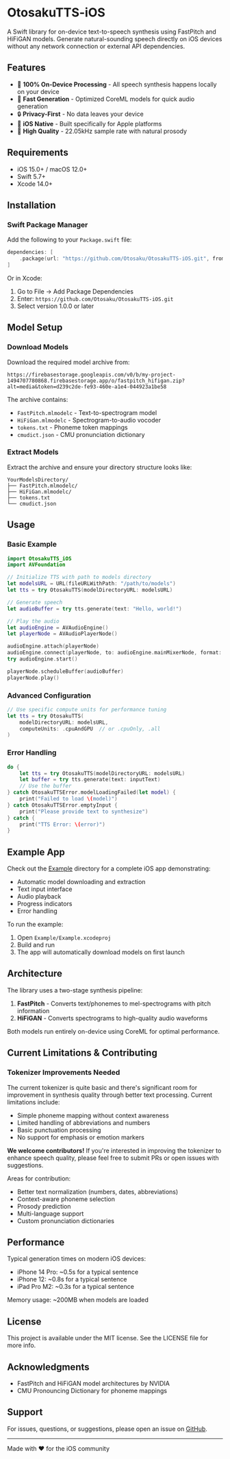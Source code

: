 # OtosakuTTS-iOS

A Swift library for on-device text-to-speech synthesis using FastPitch and HiFiGAN models. Generate natural-sounding speech directly on iOS devices without any network connection or external API dependencies.

## Features

- 🎯 **100% On-Device Processing** - All speech synthesis happens locally on your device
- 🚀 **Fast Generation** - Optimized CoreML models for quick audio generation
- 🔒 **Privacy-First** - No data leaves your device
- 📱 **iOS Native** - Built specifically for Apple platforms
- 🎵 **High Quality** - 22.05kHz sample rate with natural prosody

## Requirements

- iOS 15.0+ / macOS 12.0+
- Swift 5.7+
- Xcode 14.0+

## Installation

### Swift Package Manager

Add the following to your `Package.swift` file:

```swift
dependencies: [
    .package(url: "https://github.com/Otosaku/OtosakuTTS-iOS.git", from: "1.0.0")
]
```

Or in Xcode:
1. Go to File → Add Package Dependencies
2. Enter: `https://github.com/Otosaku/OtosakuTTS-iOS.git`
3. Select version 1.0.0 or later

## Model Setup

### Download Models

Download the required model archive from:
```
https://firebasestorage.googleapis.com/v0/b/my-project-1494707780868.firebasestorage.app/o/fastpitch_hifigan.zip?alt=media&token=d239c2de-fe93-460e-a1e4-044923a1be58
```

The archive contains:
- `FastPitch.mlmodelc` - Text-to-spectrogram model
- `HiFiGan.mlmodelc` - Spectrogram-to-audio vocoder
- `tokens.txt` - Phoneme token mappings
- `cmudict.json` - CMU pronunciation dictionary

### Extract Models

Extract the archive and ensure your directory structure looks like:
```
YourModelsDirectory/
├── FastPitch.mlmodelc/
├── HiFiGan.mlmodelc/
├── tokens.txt
└── cmudict.json
```

## Usage

### Basic Example

```swift
import OtosakuTTS_iOS
import AVFoundation

// Initialize TTS with path to models directory
let modelsURL = URL(fileURLWithPath: "/path/to/models")
let tts = try OtosakuTTS(modelDirectoryURL: modelsURL)

// Generate speech
let audioBuffer = try tts.generate(text: "Hello, world!")

// Play the audio
let audioEngine = AVAudioEngine()
let playerNode = AVAudioPlayerNode()

audioEngine.attach(playerNode)
audioEngine.connect(playerNode, to: audioEngine.mainMixerNode, format: audioBuffer.format)
try audioEngine.start()

playerNode.scheduleBuffer(audioBuffer)
playerNode.play()
```

### Advanced Configuration

```swift
// Use specific compute units for performance tuning
let tts = try OtosakuTTS(
    modelDirectoryURL: modelsURL,
    computeUnits: .cpuAndGPU  // or .cpuOnly, .all
)
```

### Error Handling

```swift
do {
    let tts = try OtosakuTTS(modelDirectoryURL: modelsURL)
    let buffer = try tts.generate(text: inputText)
    // Use the buffer
} catch OtosakuTTSError.modelLoadingFailed(let model) {
    print("Failed to load \(model)")
} catch OtosakuTTSError.emptyInput {
    print("Please provide text to synthesize")
} catch {
    print("TTS Error: \(error)")
}
```

## Example App

Check out the [Example](Example/) directory for a complete iOS app demonstrating:
- Automatic model downloading and extraction
- Text input interface
- Audio playback
- Progress indicators
- Error handling

To run the example:
1. Open `Example/Example.xcodeproj`
2. Build and run
3. The app will automatically download models on first launch

## Architecture

The library uses a two-stage synthesis pipeline:

1. **FastPitch** - Converts text/phonemes to mel-spectrograms with pitch information
2. **HiFiGAN** - Converts spectrograms to high-quality audio waveforms

Both models run entirely on-device using CoreML for optimal performance.

## Current Limitations & Contributing

### Tokenizer Improvements Needed

The current tokenizer is quite basic and there's significant room for improvement in synthesis quality through better text processing. Current limitations include:

- Simple phoneme mapping without context awareness
- Limited handling of abbreviations and numbers
- Basic punctuation processing
- No support for emphasis or emotion markers

**We welcome contributors!** If you're interested in improving the tokenizer to enhance speech quality, please feel free to submit PRs or open issues with suggestions.

Areas for contribution:
- Better text normalization (numbers, dates, abbreviations)
- Context-aware phoneme selection
- Prosody prediction
- Multi-language support
- Custom pronunciation dictionaries

## Performance

Typical generation times on modern iOS devices:
- iPhone 14 Pro: ~0.5s for a typical sentence
- iPhone 12: ~0.8s for a typical sentence
- iPad Pro M2: ~0.3s for a typical sentence

Memory usage: ~200MB when models are loaded

## License

This project is available under the MIT license. See the LICENSE file for more info.

## Acknowledgments

- FastPitch and HiFiGAN model architectures by NVIDIA
- CMU Pronouncing Dictionary for phoneme mappings

## Support

For issues, questions, or suggestions, please open an issue on [GitHub](https://github.com/Otosaku/OtosakuTTS-iOS/issues).

---

Made with ❤️ for the iOS community